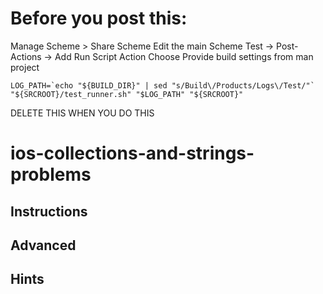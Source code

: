 # Before you post this:

Manage Scheme > Share Scheme
Edit the main Scheme
Test -> Post-Actions -> Add Run Script Action
Choose Provide build settings from man project

```
LOG_PATH=`echo "${BUILD_DIR}" | sed "s/Build\/Products/Logs\/Test/"`
"${SRCROOT}/test_runner.sh" "$LOG_PATH" "${SRCROOT}"
```
DELETE THIS WHEN YOU DO THIS

# ios-collections-and-strings-problems

## Instructions

## Advanced

## Hints
